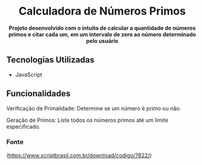 <h1 align="center" style="font-weight: bold;">Calculadora de Números Primos</h1>

<p align="center">
    <b>Projeto desenvolvido com o intuito de calcular a quantidade de números primos e citar cada um, em um intervalo de zero ao número determinado pelo usuário</b>
</p>

<h2 id="technologies">Tecnologias Utilizadas</h2>

- JavaScript



<h2 id="started">Funcionalidades</h2>

Verificação de Primalidade: Determine se um número é primo ou não.

Geração de Primos: Liste todos os números primos até um limite especificado.



<h3>Fonte</h3>

(https://www.scriptbrasil.com.br/download/codigo/7822/)



